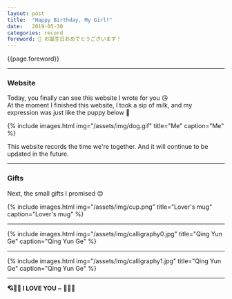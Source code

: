 ```yaml
---
layout: post
title:  "Happy Birthday, My Girl!"
date:   2019-05-30
categories: record
foreword: 🎂 お誕生日おめでとうございます！
---
```


{{page.foreword}}

---
### Website

Today, you finally can see this website I wrote for you 😘  
At the moment I finished this website, I took a sip of milk, and my expression was just like the puppy below 🐶

{% include images.html img="/assets/img/dog.gif" title="Me" caption="Me" %}

This website records the time we're together. And it will continue to be updated in the future.

---
### Gifts

Next, the small gifts I promised 😊

{% include images.html img="/assets/img/cup.png" title="Lover's mug" caption="Lover's mug" %}

---

{% include images.html img="/assets/img/calligraphy0.jpg" title="Qing Yun Ge" caption="Qing Yun Ge" %}

---

{% include images.html img="/assets/img/calligraphy1.jpg" title="Qing Yun Ge" caption="Qing Yun Ge" %}

---

**💘💛💜 I LOVE YOU ~ 💙💚💖**
